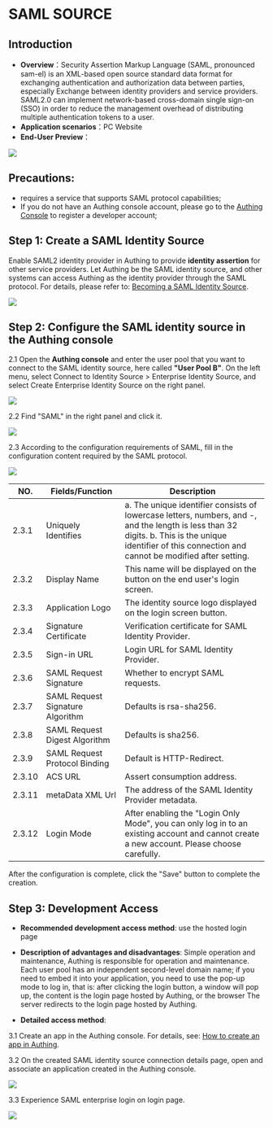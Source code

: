 # SAML SOURCE

<LastUpdated/>

## Introduction

- **Overview**：Security Assertion Markup Language (SAML, pronounced sam-el) is an XML-based open source standard data format for exchanging authentication and authorization data between parties, especially Exchange between identity providers and service providers. SAML2.0 can implement network-based cross-domain single sign-on (SSO) in order to reduce the management overhead of distributing multiple authentication tokens to a user.
- **Application scenarios**：PC Website
- **End-User Preview**：

<img src="./images/05loginpage.png" />

## Precautions:

- requires a service that supports SAML protocol capabilities;
- If you do not have an Authing console account, please go to the [Authing Console](https://authing.cn/) to register a developer account;

## Step 1: Create a SAML Identity Source

Enable SAML2 identity provider in Authing to provide **identity assertion** for other service providers. Let Authing be the SAML identity source, and other systems can access Authing as the identity provider through the SAML protocol. For details, please refer to: [Becoming a SAML Identity Source](https://docs.authing.cn/v2/guides/federation/saml.html).

<img src="./images/opensaml.png" />

## Step 2: Configure the SAML identity source in the Authing console

2.1 Open the **Authing console** and enter the user pool that you want to connect to the SAML identity source, here called **"User Pool B"**. On the left menu, select Connect to Identity Source > Enterprise Identity Source, and select Create Enterprise Identity Source on the right panel.

<img src="./images/01opensource.png" />

2.2 Find "SAML" in the right panel and click it.

<img src="./images/02choosesaml.png" />

2.3 According to the configuration requirements of SAML, fill in the configuration content required by the SAML protocol.

<img src="./images/03inputconfig.png" />

| NO.   | Fields/Function                    | Description                                                         |
| ------ | ----------------- | ------------------------------------------------------------ |
| 2.3.1  | Uniquely Identifies          | a. The unique identifier consists of lowercase letters, numbers, and -, and the length is less than 32 digits. b. This is the unique identifier of this connection and cannot be modified after setting. |
| 2.3.2  | Display Name                 | This name will be displayed on the button on the end user's login screen. |
| 2.3.3  | Application Logo             | The identity source logo displayed on the login screen button. |
| 2.3.4  | Signature Certificate | Verification certificate for SAML Identity Provider. |
| 2.3.5  | Sign-in URL | Login URL for SAML Identity Provider. |
| 2.3.6  | SAML Request Signature | Whether to encrypt SAML requests.        |
| 2.3.7  | SAML Request Signature Algorithm | Defaults is rsa-sha256.                  |
| 2.3.8  | SAML Request Digest Algorithm | Defaults is sha256.                          |
| 2.3.9  | SAML Request Protocol Binding | Default is HTTP-Redirect.              |
| 2.3.10 | ACS URL           | Assert consumption address.                    |
| 2.3.11 | metaData XML Url | The address of the SAML Identity Provider metadata. |
| 2.3.12 | Login Mode | After enabling the "Login Only Mode", you can only log in to an existing account and cannot create a new account. Please choose carefully. |

After the configuration is complete, click the "Save" button to complete the creation.

## Step 3: Development Access

- **Recommended development access method**: use the hosted login page

- **Description of advantages and disadvantages**: Simple operation and maintenance, Authing is responsible for operation and maintenance. Each user pool has an independent second-level domain name; if you need to embed it into your application, you need to use the pop-up mode to log in, that is: after clicking the login button, a window will pop up, the content is the login page hosted by Authing, or the browser The server redirects to the login page hosted by Authing.

- **Detailed access method**:

3.1 Create an app in the Authing console. For details, see: [How to create an app in Authing](https://docs.authing.cn/v2/guides/app/create-app.html).

3.2 On the created SAML identity source connection details page, open and associate an application created in the Authing console.

<img src="./images/04opensamlapp.png" />

3.3 Experience SAML enterprise login on login page.

<img src="./images/05loginpage.png" />

